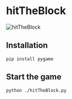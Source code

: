 # hitTheBlock

![hitTheBlock](https://user-images.githubusercontent.com/48067330/191792254-917e4abd-3a5b-43e2-adb1-5f60656b3255.jpg)

## Installation
    pip install pygame
    
## Start the game
    python ./hitTheBlock.py

